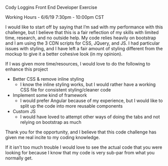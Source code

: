 Cody Loggins Front End Developer Exercise

Working Hours - 6/6/19 7:30pm - 10:00pm CST

I would like to start off by saying that I’m sad with my performance with this challenge, but I believe that this is a fair reflection of my skills with limited time, research, and no outside help.
My code relies heavily on bootstrap and I am using the 3 CDN scripts for CSS, JQuery, and JS.
I had particular issues with styling, and I have left a fair amount of styling different from the mockup to give it a better cohesive look (in my opinion).


If I was given more time/resources, I would love to do the following to enhance this project
- Better CSS & remove inline styling
    - I know the inline styling works, but I would rather have a working CSS file for consistent styling/cleaner code
- Implement some kind of framework
    - I would prefer Angular because of my experience, but I would like to split up the code into more reusable components
- Custom JS
    - I would have loved to attempt other ways of doing the tabs and not relying on bootstrap as much


Thank you for the opportunity, and I believe that this code challenge has given me real incite to my coding knowledge.

If it isn't too much trouble I would love to see the actual code that you were looking for because I know that my code is very sub-par from what you normally get.